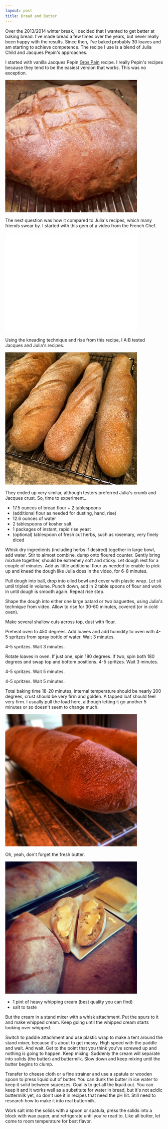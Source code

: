 ```yaml
---
layout: post
title: Bread and Butter
---
```

Over the 2013/2014 winter break, I decided that I wanted to get better at baking bread. I've made bread a few times over the years, but never really been happy with the results. Since then, I've baked probably 30 loaves and am starting to achieve competence. The recipe I use is a blend of Julia Child and Jacques Pepin's approaches.

I started with vanilla Jacques Pepin [Gros Pain](http://blogs.kqed.org/essentialpepin/2011/09/18/gros-pain/ "Gros Pain") recipe. I really Pepin's recipes because they tend to be the easiest version that works. This was no exception.

<img src="/images/grospain.jpg" alt="Gros Pain v1" style="width: 420px;"/>

The next question was how it compared to Julia's recipes, which many friends swear by. I started with this gem of a video from the French Chef.

<iframe width="420" height="315" src="//www.youtube.com/embed/9iH3hjDUhWw" frameborder="0"> </iframe>  

Using the kneading technique and rise from this recipe, I A:B tested Jacques and Julia's recipes.

<img src="/images/bread1.jpg" alt="Comparison" style="width: 420px;"/>

They ended up very similar, although testers preferred Julia's crumb and Jacques crust. So, time to experiment...

* 17.5 ounces of bread flour + 2 tablespoons  
* (additional flour as needed for dusting, hand, rise)
* 12.6 ounces of water  
* 2 tablespoons of kosher salt  
* 1 packages of instant, rapid rise yeast  
* (optional) tablespoon of fresh cut herbs, such as rosemary, very finely diced

Whisk dry ingredients (including herbs if desired) together in large bowl, add water. Stir to almost combine, dump onto floured counter. Gently bring mixture together, should be extremely soft and sticky. Let dough rest for a couple of minutes. Add as little additional flour as needed to enable to pick up and knead the dough like Julia does in the video, for 6-8 minutes.

Pull dough into ball, drop into oiled bowl and cover with plastic wrap. Let sit until tripled in volume. Punch down, add in 2 table spoons of flour and work in until dough is smooth again. Repeat rise step.

Shape the dough into either one large batard or two baguettes, using Julia's technique from video. Allow to rise for 30-60 minutes, covered (or in cold oven).

Make several shallow cuts across top, dust with flour.

Preheat oven to 450 degrees. Add loaves and add humidity to oven with 4-5 spritzes from spray bottle of water. Wait 3 minutes.

4-5 spritzes. Wait 3 minutes.

Rotate loaves in oven. If just one, spin 180 degrees. If two, spin both 180 degrees and swap top and bottom positions. 4-5 spritzes. Wait 3 minutes.

4-5 spritzes. Wait 5 minutes.

4-5 spritzes. Wait 5 minutes.

Total baking time 18-20 minutes, internal temperature should be nearly 200 degrees, crust should be very firm and golden. A tapped loaf should feel very firm. I usually pull the load here, although letting it go another 5 minutes or so doesn't seem to change much.

<img src="/images/working.jpg" alt="Comparison" style="width: 420px;"/>

Oh, yeah, don't forget the fresh butter.

<img src="/images/breadbutter.jpg" alt="Comparison" style="width: 420px;"/>

* 1 pint of heavy whipping cream (best quality you can find)  
* salt to taste

But the cream in a stand mixer with a whisk attachment. Put the spurs to it and make whipped cream. Keep going until the whipped cream starts looking over whipped.

Switch to paddle attachment and use plastic wrap to make a tent around the stand mixer, because it's about to get messy. High speed with the paddle and wait. And wait. Get to the point that you think you've screwed up and nothing is going to happen. Keep mixing. Suddenly the cream will separate into solids (the butter) and buttermilk. Slow down and keep mixing until the butter begins to clump.

Transfer to cheese cloth or a fine strainer and use a spatula or wooden spoon to press liquid out of butter. You can dunk the butter in ice water to keep it solid between squeezes. Goal is to get all the liquid out. You can keep it and it works well as a substitute for water in bread, but it's not acidic buttermilk yet, so don't use it in recipes that need the pH hit. Still need to research how to make it into real buttermilk.

Work salt into the solids with a spoon or spatula, press the solids into a block with wax paper, and refrigerate until you're read to. Like all butter, let come to room temperature for best flavor.

